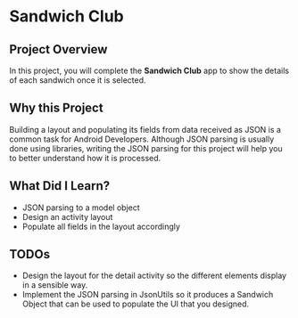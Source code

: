 # Sandwich Club 

## Project Overview
In this project, you will complete the **Sandwich Club** app to
show the details of each sandwich once it is selected.

## Why this Project
Building a layout and populating its fields from data received as JSON
is a common task for Android Developers. Although JSON parsing is usually
done using libraries, writing the JSON parsing for this project will
help you to better understand how it is processed.

## What Did I Learn?
- JSON parsing to a model object
- Design an activity layout
- Populate all fields in the layout accordingly

## TODOs

- Design the layout for the detail activity so the different elements
display in a sensible way. 
- Implement the JSON parsing in JsonUtils so it
produces a Sandwich Object that can be used to populate the UI that you designed.
